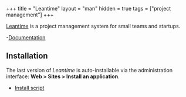 +++
title = "Leantime"
layout = "man"
hidden = true
tags = ["project management"]
+++

[Leantime](https://leantime.io/) is a project management system for small teams and startups.

-[Documentation](https://docs.leantime.io/)

## Installation

The last version of *Leantime* is auto-installable via the administration interface: **Web > Sites > Install an application**.

- [Install script](https://admin.alwaysdata.com/site/application/script/178/detail/)
